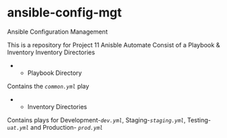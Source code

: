 # ansible-config-mgt
Ansible Configuration Management

This is a repository for Project 11 Anisble Automate
Consist of a Playbook & Inventory Inventory Directories

* * Playbook Directory

Contains the *`common.yml`* play

* * Inventory Directories

Contains plays for Development-*`dev.yml`*, Staging-*`staging.yml`*,  Testing- *`uat.yml`* and Production- *`prod.yml`*
